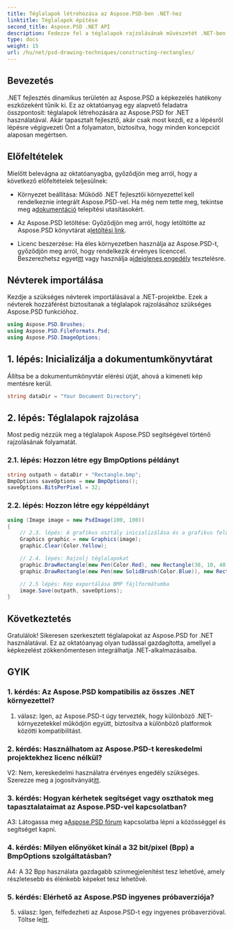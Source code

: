 ```yaml
---
title: Téglalapok létrehozása az Aspose.PSD-ben .NET-hez
linktitle: Téglalapok építése
second_title: Aspose.PSD .NET API
description: Fedezze fel a téglalapok rajzolásának művészetét .NET-ben az Aspose.PSD segítségével. Kövesse lépésenkénti útmutatónkat a zökkenőmentes integráció érdekében. Emelje fel a képmanipulációs játékot könnyedén.
type: docs
weight: 15
url: /hu/net/psd-drawing-techniques/constructing-rectangles/
---
```

## Bevezetés

.NET fejlesztés dinamikus területén az Aspose.PSD a képkezelés hatékony eszközeként tűnik ki. Ez az oktatóanyag egy alapvető feladatra összpontosít: téglalapok létrehozására az Aspose.PSD for .NET használatával. Akár tapasztalt fejlesztő, akár csak most kezdi, ez a lépésről lépésre végigvezeti Önt a folyamaton, biztosítva, hogy minden koncepciót alaposan megértsen.

## Előfeltételek

Mielőtt belevágna az oktatóanyagba, győződjön meg arról, hogy a következő előfeltételek teljesülnek:

-  Környezet beállítása: Működő .NET fejlesztői környezettel kell rendelkeznie integrált Aspose.PSD-vel. Ha még nem tette meg, tekintse meg a[dokumentáció](https://reference.aspose.com/psd/net/) telepítési utasításokért.

-  Az Aspose.PSD letöltése: Győződjön meg arról, hogy letöltötte az Aspose.PSD könyvtárat a[letöltési link](https://releases.aspose.com/psd/net/).

-  Licenc beszerzése: Ha éles környezetben használja az Aspose.PSD-t, győződjön meg arról, hogy rendelkezik érvényes licenccel. Beszerezhetsz egyet[itt](https://purchase.aspose.com/buy) vagy használja a[ideiglenes engedély](https://purchase.aspose.com/temporary-license/) tesztelésre.

## Névterek importálása

Kezdje a szükséges névterek importálásával a .NET-projektbe. Ezek a névterek hozzáférést biztosítanak a téglalapok rajzolásához szükséges Aspose.PSD funkcióhoz.

```csharp
using Aspose.PSD.Brushes;
using Aspose.PSD.FileFormats.Psd;
using Aspose.PSD.ImageOptions;
```

## 1. lépés: Inicializálja a dokumentumkönyvtárat

Állítsa be a dokumentumkönyvtár elérési útját, ahová a kimeneti kép mentésre kerül.

```csharp
string dataDir = "Your Document Directory";
```

## 2. lépés: Téglalapok rajzolása

Most pedig nézzük meg a téglalapok Aspose.PSD segítségével történő rajzolásának folyamatát.

### 2.1. lépés: Hozzon létre egy BmpOptions példányt

```csharp
string outpath = dataDir + "Rectangle.bmp";
BmpOptions saveOptions = new BmpOptions();
saveOptions.BitsPerPixel = 32;
```

### 2.2. lépés: Hozzon létre egy képpéldányt

```csharp
using (Image image = new PsdImage(100, 100))
{
    // 2.3. lépés: A grafikus osztály inicializálása és a grafikus felület tisztasága
    Graphics graphic = new Graphics(image);
    graphic.Clear(Color.Yellow);

    // 2.4. lépés: Rajzolj téglalapokat
    graphic.DrawRectangle(new Pen(Color.Red), new Rectangle(30, 10, 40, 80));
    graphic.DrawRectangle(new Pen(new SolidBrush(Color.Blue)), new Rectangle(10, 30, 80, 40));

    // 2.5 lépés: Kép exportálása BMP fájlformátumba
    image.Save(outpath, saveOptions);
}
```

## Következtetés

Gratulálok! Sikeresen szerkesztett téglalapokat az Aspose.PSD for .NET használatával. Ez az oktatóanyag olyan tudással gazdagította, amellyel a képkezelést zökkenőmentesen integrálhatja .NET-alkalmazásaiba.

## GYIK

### 1. kérdés: Az Aspose.PSD kompatibilis az összes .NET környezettel?

1. válasz: Igen, az Aspose.PSD-t úgy tervezték, hogy különböző .NET-környezetekkel működjön együtt, biztosítva a különböző platformok közötti kompatibilitást.

### 2. kérdés: Használhatom az Aspose.PSD-t kereskedelmi projektekhez licenc nélkül?

 V2: Nem, kereskedelmi használatra érvényes engedély szükséges. Szerezze meg a jogosítványát[itt](https://purchase.aspose.com/buy).

### 3. kérdés: Hogyan kérhetek segítséget vagy oszthatok meg tapasztalataimat az Aspose.PSD-vel kapcsolatban?

 A3: Látogassa meg a[Aspose.PSD fórum](https://forum.aspose.com/c/psd/34) kapcsolatba lépni a közösséggel és segítséget kapni.

### 4. kérdés: Milyen előnyöket kínál a 32 bit/pixel (Bpp) a BmpOptions szolgáltatásban?

A4: A 32 Bpp használata gazdagabb színmegjelenítést tesz lehetővé, amely részletesebb és élénkebb képeket tesz lehetővé.

### 5. kérdés: Elérhető az Aspose.PSD ingyenes próbaverziója?

 5. válasz: Igen, felfedezheti az Aspose.PSD-t egy ingyenes próbaverzióval. Töltse le[itt](https://releases.aspose.com/).